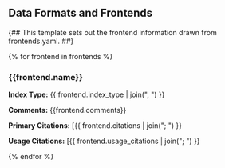 ## Data Formats and Frontends

{##
This template sets out the frontend information drawn from frontends.yaml.
##}

{% for frontend in frontends %}

### {{frontend.name}}

**Index Type:** {{ frontend.index_type | join(", ") }}

**Comments:** {{frontend.comments}}

**Primary Citations:** [{{ frontend.citations | join("; ") }}

**Usage Citations:** [{{ frontend.usage_citations | join("; ") }}

{% endfor %}
